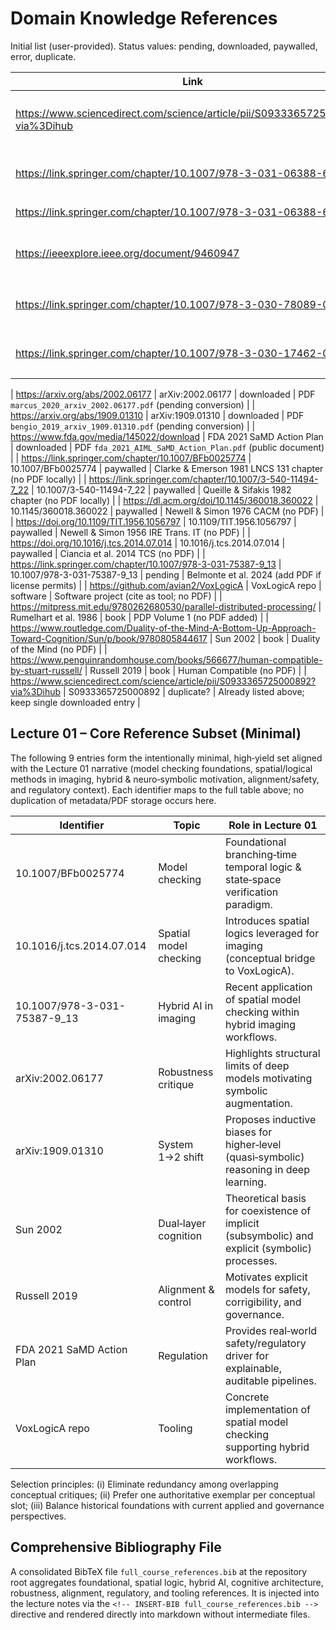 # Domain Knowledge References

Initial list (user-provided). Status values: pending, downloaded, paywalled, error, duplicate.

| Link | DOI/Identifier | Status | Notes |
|------|----------------|--------|-------|
| https://www.sciencedirect.com/science/article/pii/S0933365725000892?via%3Dihub | S0933365725000892 | downloaded | PDF present; converted as `1-s2.0-S0933365725000892-main.converted.md` |
| https://link.springer.com/chapter/10.1007/978-3-031-06388-6_14 | 10.1007/978-3-031-06388-6_14 | downloaded | PDF present; converted as `978-3-031-06388-6_14.converted.md` |
| https://link.springer.com/chapter/10.1007/978-3-031-06388-6_14 | 10.1007/978-3-031-06388-6_14 | duplicate | Duplicate entry from list |
| https://ieeexplore.ieee.org/document/9460947 | IEEE 9460947 | access_blocked | IEEE page returned access rejection; requires institutional login |
| https://link.springer.com/chapter/10.1007/978-3-030-78089-0_12 | 10.1007/978-3-030-78089-0_12 | downloaded | PDF present; converted as `978-3-030-78089-0_12.converted.md` |
| https://link.springer.com/chapter/10.1007/978-3-030-17462-0_16 | 10.1007/978-3-030-17462-0_16 | downloaded | PDF present; converted as `978-3-030-17462-0_16.converted.md` |

| https://arxiv.org/abs/2002.06177 | arXiv:2002.06177 | downloaded | PDF `marcus_2020_arxiv_2002.06177.pdf` (pending conversion) |
| https://arxiv.org/abs/1909.01310 | arXiv:1909.01310 | downloaded | PDF `bengio_2019_arxiv_1909.01310.pdf` (pending conversion) |
| https://www.fda.gov/media/145022/download | FDA 2021 SaMD Action Plan | downloaded | PDF `fda_2021_AIML_SaMD_Action_Plan.pdf` (public document) |
| https://link.springer.com/chapter/10.1007/BFb0025774 | 10.1007/BFb0025774 | paywalled | Clarke & Emerson 1981 LNCS 131 chapter (no PDF locally) |
| https://link.springer.com/chapter/10.1007/3-540-11494-7_22 | 10.1007/3-540-11494-7_22 | paywalled | Queille & Sifakis 1982 chapter (no PDF locally) |
| https://dl.acm.org/doi/10.1145/360018.360022 | 10.1145/360018.360022 | paywalled | Newell & Simon 1976 CACM (no PDF) |
| https://doi.org/10.1109/TIT.1956.1056797 | 10.1109/TIT.1956.1056797 | paywalled | Newell & Simon 1956 IRE Trans. IT (no PDF) |
| https://doi.org/10.1016/j.tcs.2014.07.014 | 10.1016/j.tcs.2014.07.014 | paywalled | Ciancia et al. 2014 TCS (no PDF) |
| https://link.springer.com/chapter/10.1007/978-3-031-75387-9_13 | 10.1007/978-3-031-75387-9_13 | pending | Belmonte et al. 2024 (add PDF if license permits) |
| https://github.com/avian2/VoxLogicA | VoxLogicA repo | software | Software project (cite as tool; no PDF) |
| https://mitpress.mit.edu/9780262680530/parallel-distributed-processing/ | Rumelhart et al. 1986 | book | PDP Volume 1 (no PDF added) |
| https://www.routledge.com/Duality-of-the-Mind-A-Bottom-Up-Approach-Toward-Cognition/Sun/p/book/9780805844617 | Sun 2002 | book | Duality of the Mind (no PDF) |
| https://www.penguinrandomhouse.com/books/566677/human-compatible-by-stuart-russell/ | Russell 2019 | book | Human Compatible (no PDF) |
| https://www.sciencedirect.com/science/article/pii/S0933365725000892?via%3Dihub |  S0933365725000892 | duplicate? | Already listed above; keep single downloaded entry |

## Lecture 01 – Core Reference Subset (Minimal)

The following 9 entries form the intentionally minimal, high‑yield set aligned with the Lecture 01 narrative (model checking foundations, spatial/logical methods in imaging, hybrid & neuro‑symbolic motivation, alignment/safety, and regulatory context). Each identifier maps to the full table above; no duplication of metadata/PDF storage occurs here.

| Identifier | Topic | Role in Lecture 01 |
|------------|-------|--------------------|
| 10.1007/BFb0025774 | Model checking | Foundational branching‑time temporal logic & state‑space verification paradigm. |
| 10.1016/j.tcs.2014.07.014 | Spatial model checking | Introduces spatial logics leveraged for imaging (conceptual bridge to VoxLogicA). |
| 10.1007/978-3-031-75387-9_13 | Hybrid AI in imaging | Recent application of spatial model checking within hybrid imaging workflows. |
| arXiv:2002.06177 | Robustness critique | Highlights structural limits of deep models motivating symbolic augmentation. |
| arXiv:1909.01310 | System 1→2 shift | Proposes inductive biases for higher‑level (quasi‑symbolic) reasoning in deep learning. |
| Sun 2002 | Dual‑layer cognition | Theoretical basis for coexistence of implicit (subsymbolic) and explicit (symbolic) processes. |
| Russell 2019 | Alignment & control | Motivates explicit models for safety, corrigibility, and governance. |
| FDA 2021 SaMD Action Plan | Regulation | Provides real‑world safety/regulatory driver for explainable, auditable pipelines. |
| VoxLogicA repo | Tooling | Concrete implementation of spatial model checking supporting hybrid workflows. |

Selection principles: (i) Eliminate redundancy among overlapping conceptual critiques; (ii) Prefer one authoritative exemplar per conceptual slot; (iii) Balance historical foundations with current applied and governance perspectives.

## Comprehensive Bibliography File

A consolidated BibTeX file `full_course_references.bib` at the repository root aggregates foundational, spatial logic, hybrid AI, cognitive architecture, robustness, alignment, regulatory, and tooling references. It is injected into the lecture notes via the `<!-- INSERT-BIB full_course_references.bib -->` directive and rendered directly into markdown without intermediate files.

